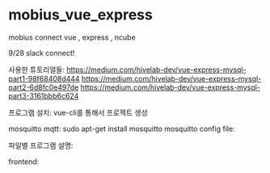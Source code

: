 # mobius_vue_express

mobius connect vue , express , ncube


9/28 slack connect!


사용한 튜토리얼들:
https://medium.com/hivelab-dev/vue-express-mysql-part1-98f68408d444
https://medium.com/hivelab-dev/vue-express-mysql-part2-6d8fc0e497de
https://medium.com/hivelab-dev/vue-express-mysql-part3-3161bbb6c624

프로그램 설치: 
vue-cli를 통해서 프로젝트 생성

mosquitto mqtt: sudo apt-get install mosquitto 
mosquitto config file:

파일별 프로그램 설명:

frontend:
